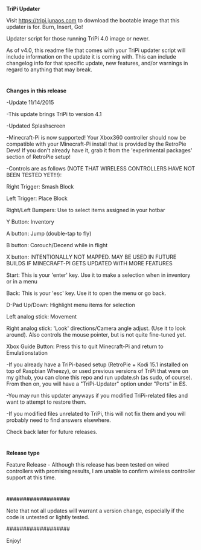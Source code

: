 **TriPi Updater**

Visit https://tripi.junaos.com to download the bootable image that this updater is for. Burn, Insert, Go!

Updater script for those running TriPi 4.0 image or newer.

As of v4.0, this readme file that comes with your TriPi updater script will include information on the update it is coming with.
This can include changelog info for that specific update, new features, and/or warnings in regard to anything that may break.

#

**Changes in this release**

-Update 11/14/2015

-This update brings TriPi to version 4.1

-Updated Splashscreen

-Minecraft-Pi is now supported! Your Xbox360 controller should now be compatible with your Minecraft-Pi install that is provided by the RetroPie Devs! If you don't already have it, grab it from the 'experimental packages' section of RetroPie setup!

-Controls are as follows (NOTE THAT WIRELESS CONTROLLERS HAVE NOT BEEN TESTED YET!!!): 

Right Trigger: Smash Block

Left Trigger: Place Block

Right/Left Bumpers: Use to select items assigned in your hotbar

Y Button: Inventory

A button: Jump (double-tap to fly)

B button: Corouch/Decend while in flight

X button: INTENTIONALLY NOT MAPPED. MAY BE USED IN FUTURE BUILDS IF MINECRAFT-PI GETS UPDATED WITH MORE FEATURES

Start: This is your 'enter' key. Use it to make a selection when in inventory or in a menu

Back: This is your 'esc' key. Use it to open the menu or go back.

D-Pad Up/Down: Highlight menu items for selection

Left analog stick: Movement

Right analog stick: 'Look' directions/Camera angle adjust. (Use it to look around). Also controls the mouse pointer, but is not quite fine-tuned yet.

Xbox Guide Button: Press this to quit Minecraft-Pi and return to Emulationstation


-If you already have a TriPi-based setup (RetroPie + Kodi 15.1 installed on top of Raspbian Wheezy), or used previous versions of TriPi that were on my github, you can clone this repo and run update.sh (as sudo, of course). From then on, you will have a "TriPi-Updater" option under "Ports" in ES.

-You may run this updater anyways if you modified TriPi-related files and want to attempt to restore them.

-If you modified files unrelated to TriPi, this will not fix them and you will probably need to find answers elsewhere.

Check back later for future releases.

#

#

**Release type**

Feature Release - Although this release has been tested on wired controllers with promising results, I am unable to confirm wireless controller support at this time. 

#

#

###################

Note that not all updates will warrant a version change, especially if the code is untested or lightly tested.

###################

Enjoy!
